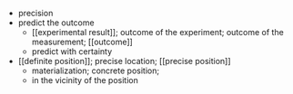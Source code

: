 - precision
- predict the outcome
    - [[experimental result]]; outcome of the experiment; outcome of the measurement; [[outcome]]
    - predict with certainty
- [[definite position]]; precise location; [[precise position]]
    - materialization; concrete position; 
    - in the vicinity of the position
